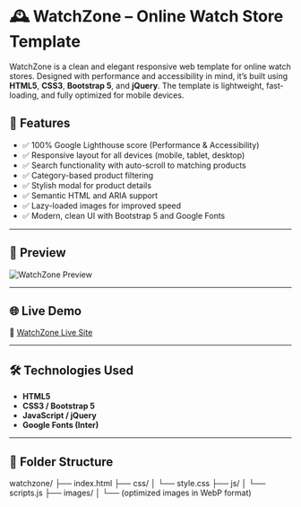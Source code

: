 # 🕰️ WatchZone – Online Watch Store Template

WatchZone is a clean and elegant responsive web template for online watch stores. Designed with performance and accessibility in mind, it’s built using **HTML5**, **CSS3**, **Bootstrap 5**, and **jQuery**. The template is lightweight, fast-loading, and fully optimized for mobile devices.

## 🚀 Features

- ✅ 100% Google Lighthouse score (Performance & Accessibility)
- ✅ Responsive layout for all devices (mobile, tablet, desktop)
- ✅ Search functionality with auto-scroll to matching products
- ✅ Category-based product filtering
- ✅ Stylish modal for product details
- ✅ Semantic HTML and ARIA support
- ✅ Lazy-loaded images for improved speed
- ✅ Modern, clean UI with Bootstrap 5 and Google Fonts

---

## 📸 Preview

![WatchZone Preview](https://alpeshp22.github.io/preview.webp)

---

## 🌐 Live Demo

🔗 [WatchZone Live Site](https://alpeshp22.github.io/watchzone)

---

## 🛠️ Technologies Used

- **HTML5**
- **CSS3 / Bootstrap 5**
- **JavaScript / jQuery**
- **Google Fonts (Inter)**

---

## 📁 Folder Structure
watchzone/
├── index.html
├── css/
│   └── style.css
├── js/
│   └── scripts.js
├── images/
│   └── (optimized images in WebP format)
